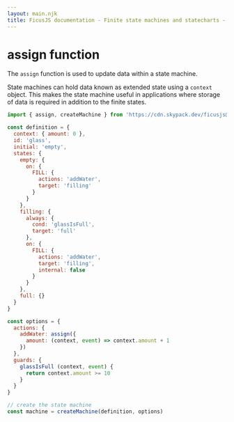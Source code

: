 ```yaml
---
layout: main.njk
title: FicusJS documentation - Finite state machines and statecharts - assign function
---
```

# assign function

The `assign` function is used to update data within a state machine.

State machines can hold data known as extended state using a `context` object. This makes the state machine useful in applications where storage of data is required in addition to the finite states.

```js
import { assign, createMachine } from 'https://cdn.skypack.dev/ficusjs@6/xstate-service'

const definition = {
  context: { amount: 0 },
  id: 'glass',
  initial: 'empty',
  states: {
    empty: {
      on: {
        FILL: {
          actions: 'addWater',
          target: 'filling'
        }
      }
    },
    filling: {
      always: {
        cond: 'glassIsFull',
        target: 'full'
      },
      on: {
        FILL: {
          actions: 'addWater',
          target: 'filling',
          internal: false
        }
      }
    },
    full: {}
  }
}

const options = {
  actions: {
    addWater: assign({
      amount: (context, event) => context.amount + 1
    })
  },
  guards: {
    glassIsFull (context, event) {
      return context.amount >= 10
    }
  }
}

// create the state machine
const machine = createMachine(definition, options)
```
